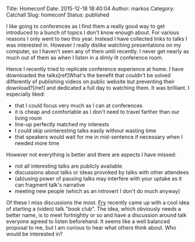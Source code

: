 Title: Homeconf
Date: 2015-12-18 18:40:04
Author: markos
Category: Catchall
Slug: homeconf
Status: published

I like going to conferences as I find them a really good way to get introduced to a bunch of topics I don't know enough about. For various reasons I only went to two this year. Instead I have collected links to talks I was interested in. However I really dislike watching presentations on my computer, so I haven't seen any of them until recently. I never get nearly as much out of them as when I listen in a dimly lit conference room.

Hence I recently tried to replicate conference experience at home. I have downloaded the talks[ref]What's the benefit that couldn't be solved differently of publishing videos on public website but preventing their download?[/ref] and dedicated a full day to watching them. It was brilliant. I especially liked:

* that I could focus very much as I can at conferences
* it is cheap and comfortable as I don't need to travel farther than our living room
* line-up perfectly matched my interests
* I could skip uninteresting talks easily without wasting time
* that speakers would wait for me in mid-sentence if necessary when I needed more time

However not everything is better and there are aspects I have missed:

* not all interesting talks are publicly available
* discussions about talks or ideas provoked by talks with other attendees
* (ab)using power of pausing talks may interfere with your uptake as it can fragment talk's narrative
* meeting new people (which as an introvert I don't do much anyway)

Of these I miss discussions the most. [Fry](http://friedcell.si/) recently came up with a cool idea of starting a (video) talk "book club". The idea, which obviously needs a better name, is to meet fortnightly or so and have a discussion around talk everyone agreed to listen beforehand. It seems like a well balanced proposal to me, but I am curious to hear what others think about. Who would be interested in?
